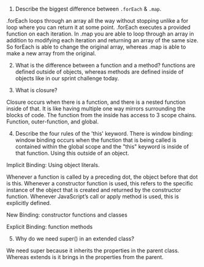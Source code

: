
1. Describe the biggest difference between `.forEach` & `.map`.

.forEach loops through an array all the way without stopping unlike a for loop where you can return it at some point.
.forEach executes a provided function on each iteration. 
In .map you are able to loop through an array in addition to modifying each iteration and returning an array of the same size.
So forEach is able to change the original array, whereas .map is able to make a new array from the original.

2. What is the difference between a function and a method?
functions are defined outside of objects, whereas methods are defined inside of objects like in our sprint challenge today.


3. What is closure?

Closure occurs when there is a function, and there is a nested function inside of that.
It is like having multiple one way mirrors surrounding the blocks of code. The function from the inside has access to 3 scope chains. Function, outer-function, and global.

4. Describe the four rules of the 'this' keyword.
There is window binding:
window binding occurs when the function that is being called is contained within the global scope and the "this" keyword is inside of that function. Using this outside of an object.

Implicit Binding:
Using object literals.

Whenever a function is called by a preceding dot, the object before that dot is this.
Whenever a constructor function is used, this refers to the specific instance of the object that is created and returned by the constructor function.
Whenever JavaScript’s call or apply method is used, this is explicitly defined.

New Binding: constructor functions and classes

Explicit Binding: function methods

5. Why do we need super() in an extended class?

We need super because it inherits the properties in the parent class. Whereas extends is it brings in the properties from the parent.